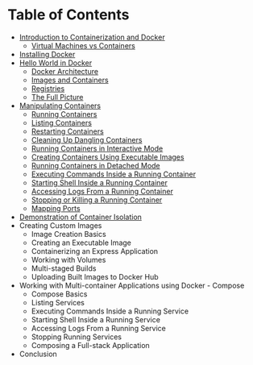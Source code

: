 # Table of Contents



* [Introduction to Containerization and Docker](introduction-to-containerization-and-docker/)
  * [Virtual Machines vs Containers](introduction-to-containerization-and-docker/virtual-machines-vs-containers.md)
* [Installing Docker](installing-docker.md)
* [Hello World in Docker](hello-world-in-docker/)
  * [Docker Architecture](hello-world-in-docker/docker-architecture.md)
  * [Images and Containers](hello-world-in-docker/images-and-containers.md)
  * [Registries](hello-world-in-docker/registries.md)
  * [The Full Picture](hello-world-in-docker/the-full-picture.md)
* [Manipulating Containers](manipulating-containers/)
  * [Running Containers](manipulating-containers/running-containers.md)
  * [Listing Containers](manipulating-containers/listing-containers.md)
  * [Restarting Containers](manipulating-containers/restarting-containers.md)
  * [Cleaning Up Dangling Containers](manipulating-containers/cleaning-up-dangling-containers.md)
  * [Running Containers in Interactive Mode](manipulating-containers/running-containers-in-interactive-mode.md)
  * [Creating Containers Using Executable Images](manipulating-containers/creating-containers-using-executable-images.md)
  * [Running Containers in Detached Mode](manipulating-containers/running-containers-in-detached-mode.md)
  * [Executing Commands Inside a Running Container](manipulating-containers/executing-commands-inside-a-running-container.md)
  * [Starting Shell Inside a Running Container](manipulating-containers/starting-shell-inside-a-running-container.md)
  * [Accessing Logs From a Running Container](manipulating-containers/accessing-logs-from-a-running-container.md)
  * [Stopping or Killing a Running Container](manipulating-containers/stopping-or-killing-a-running-container.md)
  * [Mapping Ports](manipulating-containers/mapping-ports.md)
* [Demonstration of Container Isolation](demonstration-of-container-isolation.md)
* Creating Custom Images
  * Image Creation Basics
  * Creating an Executable Image
  * Containerizing an Express Application
  * Working with Volumes
  * Multi-staged Builds
  * Uploading Built Images to Docker Hub
* Working with Multi-container Applications using Docker - Compose
  * Compose Basics
  * Listing Services
  * Executing Commands Inside a Running Service
  * Starting Shell Inside a Running Service
  * Accessing Logs From a Running Service
  * Stopping Running Services
  * Composing a Full-stack Application
* Conclusion

